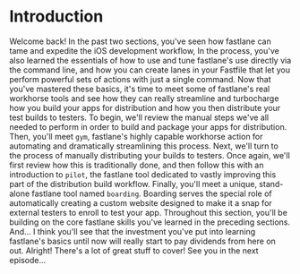 # Introduction
Welcome back!
In the past two sections, you've seen how fastlane can tame and expedite the iOS development workflow, In the process, you've also learned the essentials of how to use and tune fastlane's use directly via the command line, and how you can create lanes in your Fastfile that let you perform powerful sets of actions with just a single command. 
Now that you've mastered these basics, it's time to meet some of fastlane's real workhorse tools and see how they can really streamline and turbocharge how you build your apps for distribution and how you then distribute your test builds to testers.
To begin, we'll review the manual steps we've all needed to perform in order to build and package your apps for distribution. Then, you'll meet `gym`, fastlane's highly capable workhorse action for automating and dramatically streamlining this process.
Next, we'll turn to the process of manually distributing your builds to testers. Once again, we'll first review how this is traditionally done, and then follow this with an introduction to `pilot`, the fastlane tool dedicated to vastly improving this part of the distribution build workflow.
Finally, you'll meet a unique, stand-alone fastlane tool named `boarding`. Boarding serves the special role of automatically creating a custom website designed to make it a snap for external testers to enroll to test your app.
Throughout this section, you'll be building on the core fastlane skills you've learned in the preceding sections. And… I think you'll see that the investment you've put into learning fastlane's basics until now will really start to pay dividends from here on out.
Alright! There's a lot of great stuff to cover! See you in the next episode…